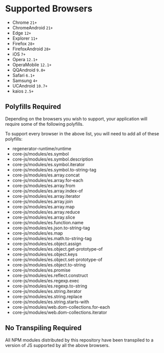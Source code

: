 # Supported Browsers

- Chrome `21+`
- ChromeAndroid `21+`
- Edge `12+`
- Explorer `11+`
- Firefox `28+`
- FirefoxAndroid `28+`
- iOS `7+`
- Opera `12.1+`
- OperaMobile `12.1+`
- QQAndroid `9.0+`
- Safari `6.1+`
- Samsung `4+`
- UCAndroid `10.7+`
- kaios `2.5+`

## Polyfills Required

Depending on the browsers you wish to support, your application will require some of the following polyfills.

To support every browser in the above list, you will need to add all of these polyfills:

- regenerator-runtime/runtime
- core-js/modules/es.symbol
- core-js/modules/es.symbol.description
- core-js/modules/es.symbol.iterator
- core-js/modules/es.symbol.to-string-tag
- core-js/modules/es.array.concat
- core-js/modules/es.array.for-each
- core-js/modules/es.array.from
- core-js/modules/es.array.index-of
- core-js/modules/es.array.iterator
- core-js/modules/es.array.join
- core-js/modules/es.array.map
- core-js/modules/es.array.reduce
- core-js/modules/es.array.slice
- core-js/modules/es.function.name
- core-js/modules/es.json.to-string-tag
- core-js/modules/es.map
- core-js/modules/es.math.to-string-tag
- core-js/modules/es.object.assign
- core-js/modules/es.object.get-prototype-of
- core-js/modules/es.object.keys
- core-js/modules/es.object.set-prototype-of
- core-js/modules/es.object.to-string
- core-js/modules/es.promise
- core-js/modules/es.reflect.construct
- core-js/modules/es.regexp.exec
- core-js/modules/es.regexp.to-string
- core-js/modules/es.string.iterator
- core-js/modules/es.string.replace
- core-js/modules/es.string.starts-with
- core-js/modules/web.dom-collections.for-each
- core-js/modules/web.dom-collections.iterator

## No Transpiling Required

All NPM modules distributed by this repository have been transpiled to a version of JS supported by all the above browsers.
